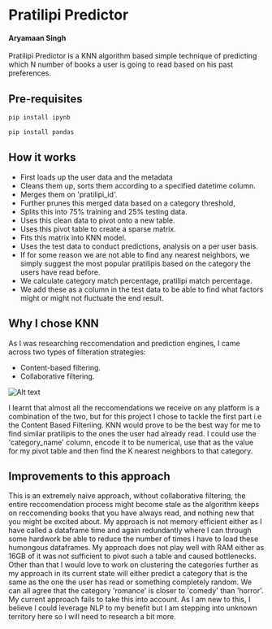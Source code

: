 # Pratilipi Predictor
#### Aryamaan Singh

Pratilipi Predictor is a KNN algorithm based simple technique of predicting which N number of books a user is going to read based on his past preferences.

## Pre-requisites
```sh
pip install ipynb
```
```sh
pip install pandas
```

## How it works

- First loads up the user data and the metadata
- Cleans them up, sorts them according to a specified datetime column.
- Merges them on 'pratilipi_id'.
- Further prunes this merged data based on a category threshold,
- Splits this into 75% training and 25% testing data.
- Uses this clean data to pivot onto a new table.
- Uses this pivot table to create a sparse matrix.
- Fits this matrix into KNN model.
- Uses the test data to conduct predictions, analysis on a per user basis.
- If for some reason we are not able to find any nearest neighbors, we simply suggest the most popular pratilipis based on the category the users have read before.
- We calculate category match percentage, pratilipi match percentage.
- We add these as a column in the test data to be able to find what factors might or might not fluctuate the end result.


## Why I chose KNN
As I was researching reccomendation and prediction engines, I came across two types of filteration strategies:
- Content-based filtering.
- Collaborative filtering.

![Alt text](https://labelyourdata.com/img/article-illustrations/content-based_vs_collaborative_dark.png "a title")

I learnt that almost all the reccomendations we receive on any platform is a combination of the two, but for this project I chose to tackle the first part i.e the Content Based Filteriing.
KNN would prove to be the best way for me to find similar pratilipis to the ones the user had already read. I could use the 'category_name' column, encode it to be numerical, use that as the value for my pivot table and then find the K nearest neighbors to that category.

## Improvements to this approach
This is an extremely naive approach, without collaborative filtering, the entire reccomendation process might become stale as the algorithm keeps on reccomending books that you have always read, and nothing new that you might be excited about.
My approach is not memory efficient either as I have called a dataframe time and again redundantly where I can through some hardwork be able to reduce the number of times I have to load these humongous dataframes. My approach does not play well with RAM either as 16GB of it was not sufficient to pivot such a table and caused bottlenecks. 
Other than that I would love to work on clustering the categories further as my approach in its current state will either predict a category that is the same as the one the user has read or something completely random. We can all agree that the category 'romance' is closer to 'comedy' than 'horror'. My current approach fails to take this into account. As I am new to this, I believe I could leverage NLP to my benefit but I am stepping into unknown territory here so I will need to research a bit more.

